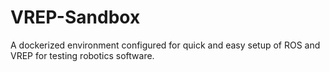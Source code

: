# VREP-Sandbox
A dockerized environment configured for quick and easy setup of ROS and VREP for testing robotics software.
